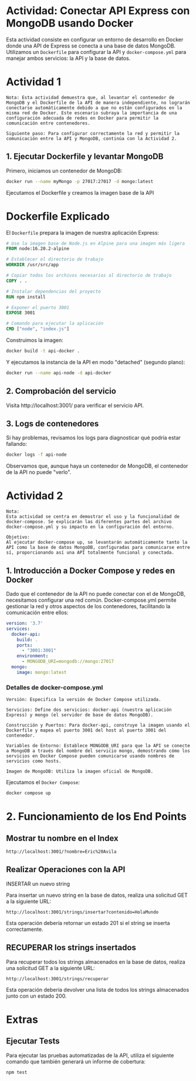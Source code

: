 # Actividad: Conectar API Express con MongoDB usando Docker

Esta actividad consiste en configurar un entorno de desarrollo en Docker donde una API de Express se conecta a una base de datos MongoDB. Utilizamos un `Dockerfile` para configurar la API y `docker-compose.yml` para manejar ambos servicios: la API y la base de datos.

# Actividad 1

```
Nota: Esta actividad demuestra que, al levantar el contenedor de MongoDB y el Dockerfile de la API de manera independiente, no lograrán conectarse automáticamente debido a que no están configurados en la misma red de Docker. Este escenario subraya la importancia de una configuración adecuada de redes en Docker para permitir la comunicación entre contenedores. 

Siguiente paso: Para configurar correctamente la red y permitir la comunicación entre la API y MongoDB, continúa con la Actividad 2.
```

## 1. Ejecutar Dockerfile y levantar MongoDB

Primero, iniciamos un contenedor de MongoDB:

```bash
docker run --name myMongo -p 27017:27017 -d mongo:latest
```

Ejecutamos el Dockerfile y creamos la imagen base de la API



# Dockerfile Explicado

El `Dockerfile` prepara la imagen de nuestra aplicación Express:

```Dockerfile
# Use la imagen base de Node.js en Alpine para una imagen más ligera
FROM node:16.20.2-alpine

# Establecer el directorio de trabajo
WORKDIR /usr/src/app

# Copiar todos los archivos necesarios al directorio de trabajo
COPY . .

# Instalar dependencias del proyecto
RUN npm install

# Exponer el puerto 3001
EXPOSE 3001

# Comando para ejecutar la aplicación
CMD ["node", "index.js"]
```

Construimos la imagen:

```bash
docker build -t api-docker .
```

Y ejecutamos la instancia de la API en modo "detached" (segundo plano):


```bash
docker run --name api-node -d api-docker
```

## 2. Comprobación del servicio
Visita http://localhost:3001/ para verificar el servicio API.


## 3. Logs de contenedores
Si hay problemas, revisamos los logs para diagnosticar qué podría estar fallando:

```bash
docker logs -f api-node
```

Observamos que, aunque haya un contenedor de MongoDB, el contenedor de la API no puede "verlo".


# Actividad 2

```
Nota:
Esta actividad se centra en demostrar el uso y la funcionalidad de docker-compose. Se explicarán las diferentes partes del archivo docker-compose.yml y su impacto en la configuración del entorno.

Objetivo:
Al ejecutar docker-compose up, se levantarán automáticamente tanto la API como la base de datos MongoDB, configuradas para comunicarse entre sí, proporcionando así una API totalmente funcional y conectada.
```

## 1. Introducción a Docker Compose y redes en Docker

Dado que el contenedor de la API no puede conectar con el de MongoDB, necesitamos configurar una red común. Docker-compose.yml permite gestionar la red y otros aspectos de los contenedores, facilitando la comunicación entre ellos:

```yaml
version: '3.7'
services:
  docker-api:
    build: .
    ports:
      - "3001:3001"
    environment:
      - MONGODB_URI=mongodb://mongo:27017
  mongo:
    image: mongo:latest
```
### Detalles de docker-compose.yml
```
Versión: Especifica la versión de Docker Compose utilizada.

Servicios: Define dos servicios: docker-api (nuestra aplicación Express) y mongo (el servidor de base de datos MongoDB).

Construcción y Puertos: Para docker-api, construye la imagen usando el Dockerfile y mapea el puerto 3001 del host al puerto 3001 del contenedor.

Variables de Entorno: Establece MONGODB_URI para que la API se conecte a MongoDB a través del nombre del servicio mongo, demostrando cómo los servicios en Docker Compose pueden comunicarse usando nombres de servicios como hosts.

Imagen de MongoDB: Utiliza la imagen oficial de MongoDB.
```

Ejecutamos el `Docker Compose`:

```bash
docker compose up
```

# 2. Funcionamiento de los End Points

## Mostrar tu nombre en el Index
```url
http://localhost:3001/?nombre=Eric%20Avila
```

## Realizar Operaciones con la API
INSERTAR un nuevo string

Para insertar un nuevo string en la base de datos, realiza una solicitud GET a la siguiente URL:

```url
http://localhost:3001/strings/insertar?contenido=HolaMundo
```

Esta operación debería retornar un estado 201 si el string se inserta correctamente.

## RECUPERAR los strings insertados
Para recuperar todos los strings almacenados en la base de datos, realiza una solicitud GET a la siguiente URL:

```url
http://localhost:3001/strings/recuperar
```
Esta operación debería devolver una lista de todos los strings almacenados junto con un estado 200.

# Extras

## Ejecutar Tests
Para ejecutar las pruebas automatizadas de la API, utiliza el siguiente comando que también generará un informe de cobertura:

```bash
npm test
```

